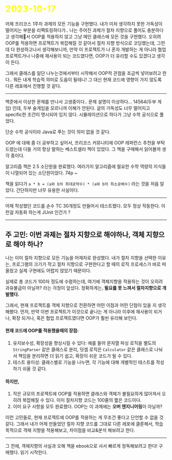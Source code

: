 # <span style="color:yellow">2023-10-17</span>
어제 프리코스 1주차 과제의 모든 기능을 구현했다.
내가 미처 생각하지 못한 가독성이 떨어지는 부분을 리팩토링하다가.. 나는 주어진 과제가 절차 지향으로 풀어도 충분하다고 생각해서 OOP를 적용하지 않고 그냥 메인 클래스에 모든 것을 구현했다. 오히려 OOP를 적용하면 프로젝트가 복잡해질 것 같아서 절차 지향 방식으로 코딩했는데, 그런데 다 완성하고나서 생각해보니까, 만약 이 프로젝트가 나 혼자 개발하는 게 아니라 협업 프로젝트거나 나중에 재사용이 되는 코드였다면, OOP가 더 유리할 수도 있겠다고 생각이 든다.

그래서 클래스를 일단 나누는것에서부터 시작해서 OOP적 관점을 조금씩 넣어보려고 한다.. 뭐든 내게 학습적 의미로 도움이 될테니!
그 대신 현재 코드에 영향이 가지 않도록 다른 레포에서 진행할 것 같다.


- - -

백준에서 이상한 문제를 만나서 고생중이다.. 문제 설명이 이상하다...
14564(두부 게임) 인데, 두부 술게임을 모르니까 이해가 안된다. 글의 가독성도 너무 떨어지고 specific한 조건이 명시되어 있지 않다. 시뮬레이션으로 하다가 그냥 수학 공식으로 풀었다.

단순 수학 공식이라 Java로 푸는 것이 의미 없을 것 같다.


OOP 에 대해 좀 더 공부하고 싶어서, 프리코스 커뮤니티에 OOP 레퍼런스 추천을 부탁드렸는데 다들 거의 항상 말하는 베스트셀러 책이 있었다. 그 책을 구매해서 읽어볼까 생각 중이다.

알고리즘 책은 2.5 소단원을 완료했다. 여러가지 알고리즘에 필요한 수학 역량의 지식들이 나열되어 있는 소단원이었다. 74p ~ 

 책을 읽다가  ``a * b = (a와 b의 최대공약수) * (a와 b의 최소공배수)`` 라는 것을 처음 알았다. 간단하지만 너무 유용한 사실이다.


- - -

어제 작성했던 코드를 손수 TC 30개정도 만들어서 테스트했다.
모두 정상 작동한다. 이런걸 자동화 하는게 JUnit 인건가 ? 



- - -


## 주 고민: 이번 과제는 절차 지향으로 해야하나, 객체 지향으로 해야 하나?
나는 이미 절차 지향으로 모든 기능을 어제자로 완성했다. 내가 절차 지향을 선택한 이유는, 프로그램의 크기가 작고 절차 지향으로 구현한다고 할 때의 로직 프로세스가 바로 떠올랐고 실제 구현에도 어렵지 않았기 때문이다. 

실제로 총 코드가 100자 정도에 수렴하는데, 여기에 객체지향을 적용하는 것이 오히려 과유불급이 아닐까? 라는 걱정이 앞섰다. 정확하게는, **필요를 못 느껴서 절차지향으로 개발했다.**

그래서, 현재 프로젝트를 객체 지향으로 전환하면 어떤 이점과 어떤 단점이 있을 지 생각해봤다.
먼저, 만약 이번 프로젝트가 이것으로 끝나는 게 아니라 이후에 재사용이 되거나, 확장 되거나, 혹은 협업 프로젝트였다면 OOP가 훨씬 유리해 보인다.

#### 현재 코드에 OOP를 적용했을때의 장점:
1. 유지보수성, 확장성을 향상시킬 수 있다: 예를 들어 문자열 파싱 로직을 별도의 ``StringParser`` 같은 클래스로 분리, 덧셈 로직은 ``Calculator`` 같은 클래스로 나눠서 책임을 분리하면 더 읽기 쉽고, 확장이 쉬운 코드가 될 수 있다.
2. 테스트 용이성: 클래스별로 기능을 나누면, 각 기능에 대해 개별적인 테스트를 작성하기 쉬울 것 같다.

#### 하지만,
1. 작은 규모의 프로젝트에 OOP를 적용하면 클래스와 객체가 불필요하게 많아져서 오히려 복잡해질 수 있다. 이미 절차지향 코드는 100줄의 짧은 코드이다.
2. 이미 요구 사항을 모두 완료했다. OOP는 이 과제에는 **오버 엔지니어링**이 아닐까?


이런 고민들로, 현재 프로젝트에 OOP를 적용하는 게 무조건 좋다고 단언할 수 없을 것 같다.
그래서 내가 어제 만들었던 절차 지향 코드를 그대로 다른 레포에 클론해서, 학습 목적으로 객체 지향을 적용해보고, 차이점을 비교&분석 해보려고 한다.




- - -


그 전에, 객체지향의 사실과 오해 책을 ebook으로 사서 빠르게 정독해보려고 한다!
구매했다. 읽기 시작한다.
